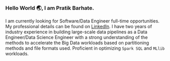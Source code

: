 <!--
**PratikBarhate/PratikBarhate** is a ✨ _special_ ✨ repository because its `README.md` (this file) appears on your GitHub profile.

Hi there 👋

Here are some ideas to get you started:

- 🔭 I’m currently working on ...
- 🌱 I’m currently learning ...
- 👯 I’m looking to collaborate on ...
- 🤔 I’m looking for help with ...
- 💬 Ask me about ...
- 📫 How to reach me: ...
- 😄 Pronouns: ...
- ⚡ Fun fact: ...
-->

### Hello World 🌏, I am Pratik Barhate.

I am currently looking for Software/Data Engineer full-time opportunities. My professional details can be found on [LinkedIn](https://www.linkedin.com/in/pratik-barhate). I have two years of industry experience in building large-scale data pipelines as a Data Engineer/Data Science Engineer with a strong understanding of the methods to accelerate the Big Data workloads based on partitioning methods and file formats used. Proficient in optimizing `Spark SQL` and `MLlib` workloads.
